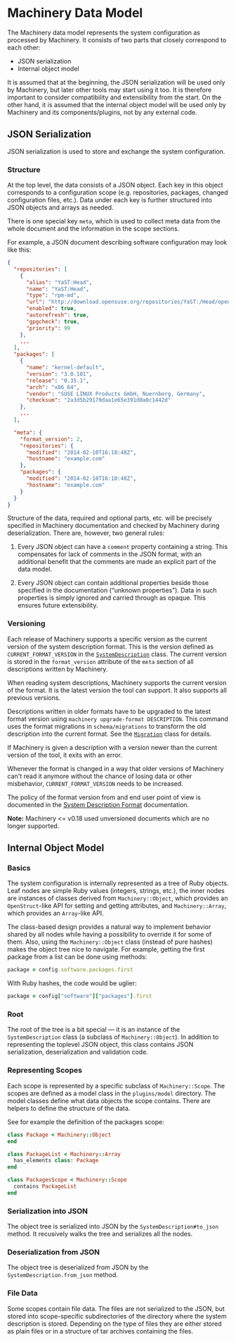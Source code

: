 # Machinery Data Model

The Machinery data model represents the system configuration as processed by
Machinery. It consists of two parts that closely correspond to each other:

  * JSON serialization
  * Internal object model

It is assumed that at the beginning, the JSON serialization will be used only
by Machinery, but later other tools may start using it too. It is therefore
important to consider compatibility and extensibility from the start. On the
other hand, it is assumed that the internal object model will be used only by
Machinery and its components/plugins, not by any external code.


## JSON Serialization

JSON serialization is used to store and exchange the system configuration.

### Structure

At the top level, the data consists of a JSON object. Each key in this object
corresponds to a configuration scope (e.g. repositories, packages, changed
configuration files, etc.). Data under each key is further structured into
JSON objects and arrays as needed.

There is one special key `meta`, which is used to collect meta data from the
whole document and the information in the scope sections.

For example, a JSON document describing software configuration may look like this:

```json
{
  "repositories": [
    {
      "alias": "YaST:Head",
      "name": "YaST:Head",
      "type": "rpm-md",
      "url": "http://download.opensuse.org/repositories/YaST:/Head/openSUSE_12.3/",
      "enabled": true,
      "autorefresh": true,
      "gpgcheck": true,
      "priority": 99
    },
    ...
  ],
  "packages": [
    {
      "name": "kernel-default",
      "version": "3.0.101",
      "release": "0.35.1",
      "arch": "x86_64",
      "vendor": "SUSE LINUX Products GmbH, Nuernberg, Germany",
      "checksum": "2a3d5b29179daa1e65e391d0a0c1442d"
    },
    ...
  ],

  "meta": {
    "format_version": 2,
    "repositories": {
      "modified": "2014-02-10T16:10:48Z",
      "hostname": "example.com"
    },
    "packages": {
      "modified": "2014-02-10T16:10:48Z",
      "hostname": "example.com"
    }
  }
}
```

Structure of the data, required and optional parts, etc. will be precisely
specified in Machinery documentation and checked by Machinery during
deserialization. There are, however, two general rules:

  1. Every JSON object can have a `comment` property containing a string. This
     compensates for lack of comments in the JSON format, with an additional
     benefit that the comments are made an explicit part of the data model.

  2. Every JSON object can contain additional properties beside those
     specified in the documentation (“unknown properties”). Data in such
     properties is simply ignored and carried through as opaque. This ensures
     future extensibility.

### Versioning

Each release of Machinery supports a specific version as the current version of
the system description format. This is the version defined as
`CURRENT_FORMAT_VERSION` in the
[`SystemDescription`](https://github.com/SUSE/machinery/blob/master/lib/system_description.rb)
class. The current version is stored in the `format_version` attribute of the
`meta` section of all descriptions written by Machinery.

When reading system descriptions, Machinery supports the current version of the
format. It is the latest version the tool can support. It also supports all
previous versions.

Descriptions written in older formats have to be upgraded to the latest format
version using `machinery upgrade-format DESCRIPTION`. This command uses the
format migrations in `schema/migrations` to transform the old description into
the current format. See the [`Migration`](https://github.com/SUSE/machinery/blob/master/lib/migration.rb)
class for details.

If Machinery is given a description with a version newer than the current
version of the tool, it exits with an error.

Whenever the format is changed in a way that older versions of Machinery can't
read it anymore without the chance of losing data or other misbehavior,
`CURRENT_FORMAT_VERSION` needs to be increased.

The policy of the format version from and end user point of view is documented
in the
[System Description Format](https://github.com/SUSE/machinery/wiki/System-Description-Format#versioning)
documentation.

**Note:** Machinery <= v0.18 used unversioned documents which are no longer
supported.

## Internal Object Model

### Basics

The system configuration is internally represented as a tree of Ruby
objects. Leaf nodes are simple Ruby values (integers, strings, etc.), the
inner nodes are instances of classes derived from `Machinery::Object`, which
provides an `OpenStruct`-like API for setting and getting attributes, and
`Machinery::Array`, which provides an `Array`-like API.

The class-based design provides a natural way to implement behavior shared by
all nodes while having a possibility to override it for some of them. Also,
using the `Machinery::Object` class (instead of pure hashes) makes the object
tree nice to navigate. For example, getting the first package from a list can
be done using methods:

```ruby
package = config.software.packages.first
```

With Ruby hashes, the code would be uglier:

```ruby
package = config["software"]["packages"].first
```

### Root

The root of the tree is a bit special — it is an instance of the
`SystemDescription` class (a subclass of `Machinery::Object`). In addition to
representing the toplevel JSON object, this class contains JSON serialization,
deserialization and validation code.

### Representing Scopes

Each scope is represented by a specific subclass of `Machinery::Scope`. The
scopes are defined as a model class in the `plugins/model` directory. The
model classes define what data objects the scope contains. There are helpers
to define the structure of the data.

See for example the definition of the packages scope:

```ruby
class Package < Machinery::Object
end

class PackageList < Machinery::Array
  has_elements class: Package
end

class PackagesScope < Machinery::Scope
  contains PackageList
end
```

### Serialization into JSON

The object tree is serialized into JSON by the `SystemDescription#to_json`
method. It recusively walks the tree and serializes all the nodes.

### Deserialization from JSON

The object tree is deserialized from JSON by the `SystemDescription.from_json` method.

### File Data

Some scopes contain file data. The files are not serialized to the JSON, but
stored into scope-specific subdirectories of the directory where the system
description is stored. Depending on the type of files they are either stored
as plain files or in a structure of tar archives containing the files.
